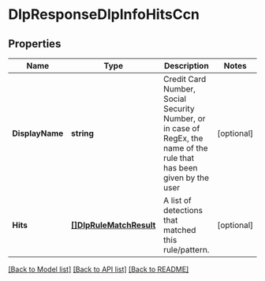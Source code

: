# DlpResponseDlpInfoHitsCcn

## Properties

Name | Type | Description | Notes
------------ | ------------- | ------------- | -------------
**DisplayName** | **string** | Credit Card Number, Social Security Number, or in case of RegEx, the name of the rule that has been given by the user | [optional] 
**Hits** | [**[]DlpRuleMatchResult**](DLPRuleMatchResult.md) | A list of detections that matched this rule/pattern. | [optional] 

[[Back to Model list]](../README.md#documentation-for-models) [[Back to API list]](../README.md#documentation-for-api-endpoints) [[Back to README]](../README.md)


